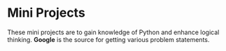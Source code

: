 # Mini Projects 
These mini projects are to gain knowledge of Python and enhance logical thinking. **Google** is the source for getting various problem statements. 
